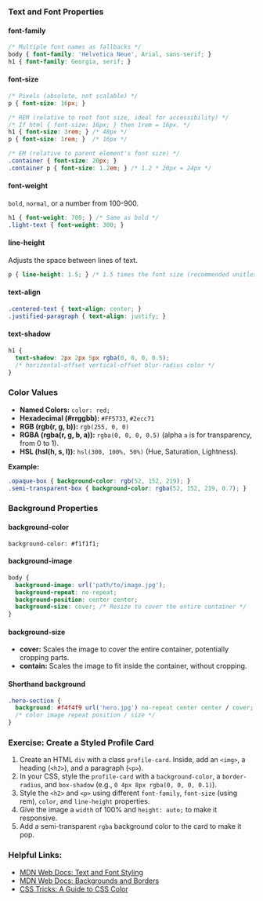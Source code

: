 ### Text and Font Properties
#### font-family
```css
/* Multiple font names as fallbacks */
body { font-family: 'Helvetica Neue', Arial, sans-serif; }
h1 { font-family: Georgia, serif; }
```
#### font-size
```css
/* Pixels (absolute, not scalable) */
p { font-size: 16px; }

/* REM (relative to root font size, ideal for accessibility) */
/* If html { font-size: 16px; } then 1rem = 16px. */
h1 { font-size: 3rem; } /* 48px */
p { font-size: 1rem; }  /* 16px */

/* EM (relative to parent element's font size) */
.container { font-size: 20px; }
.container p { font-size: 1.2em; } /* 1.2 * 20px = 24px */
```
#### font-weight
`bold`, `normal`, or a number from 100-900.
```css
h1 { font-weight: 700; } /* Same as bold */
.light-text { font-weight: 300; }
```
#### line-height
Adjusts the space between lines of text.
```css
p { line-height: 1.5; } /* 1.5 times the font size (recommended unitless value) */
```
#### text-align
```css
.centered-text { text-align: center; }
.justified-paragraph { text-align: justify; }
```
#### text-shadow
```css
h1 {
  text-shadow: 2px 2px 5px rgba(0, 0, 0, 0.5);
  /* horizontal-offset vertical-offset blur-radius color */
}
```
### Color Values
*   **Named Colors:** `color: red;`
*   **Hexadecimal (#rrggbb):** `#FF5733`, `#2ecc71`
*   **RGB (rgb(r, g, b)):** `rgb(255, 0, 0)`
*   **RGBA (rgba(r, g, b, a)):** `rgba(0, 0, 0, 0.5)` (alpha `a` is for transparency, from 0 to 1).
*   **HSL (hsl(h, s, l)):** `hsl(300, 100%, 50%)` (Hue, Saturation, Lightness).

**Example:**
```css
.opaque-box { background-color: rgb(52, 152, 219); }
.semi-transparent-box { background-color: rgba(52, 152, 219, 0.7); }
```
### Background Properties
#### background-color
`background-color: #f1f1f1;`
#### background-image
```css
body {
  background-image: url('path/to/image.jpg');
  background-repeat: no-repeat;
  background-position: center center;
  background-size: cover; /* Resize to cover the entire container */
}
```
#### background-size
*   **cover:** Scales the image to cover the entire container, potentially cropping parts.
*   **contain:** Scales the image to fit inside the container, without cropping.

#### Shorthand background
```css
.hero-section {
  background: #f4f4f9 url('hero.jpg') no-repeat center center / cover;
  /* color image repeat position / size */
}
```
### Exercise: Create a Styled Profile Card
1.  Create an HTML `div` with a class `profile-card`. Inside, add an `<img>`, a heading (`<h2>`), and a paragraph (`<p>`).
2.  In your CSS, style the `profile-card` with a `background-color`, a `border-radius`, and `box-shadow` (e.g., `0 4px 8px rgba(0, 0, 0, 0.1)`).
3.  Style the `<h2>` and `<p>` using different `font-family`, `font-size` (using rem), `color`, and `line-height` properties.
4.  Give the image a `width` of 100% and `height: auto;` to make it responsive.
5.  Add a semi-transparent `rgba` background color to the card to make it pop.

### Helpful Links:
*   [MDN Web Docs: Text and Font Styling](https://developer.mozilla.org/en-US/docs/Web/CSS/CSS_Fonts)
*   [MDN Web Docs: Backgrounds and Borders](https://developer.mozilla.org/en-US/docs/Web/CSS/CSS_Backgrounds_and_Borders)
*   [CSS Tricks: A Guide to CSS Color](https://css-tricks.com/almanac/properties/c/color/)
